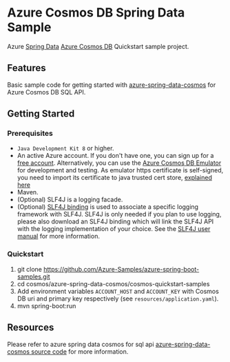 # Azure Cosmos DB Spring Data Sample

Azure [Spring Data](https://spring.io/projects/spring-data) [Azure Cosmos DB](https://learn.microsoft.com/azure/cosmos-db/introduction) Quickstart sample project.

 
## Features

Basic sample code for getting started with [azure-spring-data-cosmos](https://github.com/Azure/azure-sdk-for-java/tree/main/sdk/cosmos/azure-spring-data-cosmos) for Azure Cosmos DB SQL API.

## Getting Started

### Prerequisites

- `Java Development Kit 8` or higher. 
- An active Azure account. If you don't have one, you can sign up for a [free account](https://azure.microsoft.com/free/). Alternatively, you can use the [Azure Cosmos DB Emulator](https://docs.microsoft.com/en-us/azure/cosmos-db/local-emulator) for development and testing. As emulator https certificate is self-signed, you need to import its certificate to java trusted cert store, [explained here](https://docs.microsoft.com/en-us/azure/cosmos-db/local-emulator-export-ssl-certificates)
- Maven.
- (Optional) SLF4J is a logging facade.
- (Optional) [SLF4J binding](http://www.slf4j.org/manual.html) is used to associate a specific logging framework with SLF4J. SLF4J is only needed if you plan to use logging, please also download an SLF4J binding which will link the SLF4J API with the logging implementation of your choice. See the [SLF4J user manual](http://www.slf4j.org/manual.html) for more information.


### Quickstart

1. git clone https://github.com/Azure-Samples/azure-spring-boot-samples.git
2. cd cosmos/azure-spring-data-cosmos/cosmos-quickstart-samples
3. Add environment variables `ACCOUNT_HOST` and `ACCOUNT_KEY` with Cosmos DB uri and primary key respectively (see `resources/application.yaml`).
4. mvn spring-boot:run

## Resources

Please refer to azure spring data cosmos for sql api [azure-spring-data-cosmos source code](https://github.com/Azure/azure-sdk-for-java/tree/main/sdk/cosmos/azure-spring-data-cosmos) for more information.
